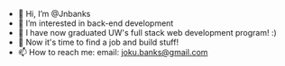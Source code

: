 - 👋 Hi, I’m @Jnbanks
- 👀 I’m interested in back-end development
- 🌱 I have now graduated UW's full stack web development program! :)
- 💞️ Now it's time to find a job and build stuff!
- 📫 How to reach me: email: joku.banks@gmail.com

<!---
Jnbanks/Jnbanks is a ✨ special ✨ repository because its `README.md` (this file) appears on your GitHub profile.
You can click the Preview link to take a look at your changes.
--->
